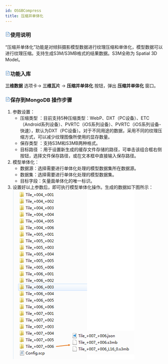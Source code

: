 ```yaml
---
id: OSGBCompress
title: 压缩并单体化  
---  
```

### ![](../../../img/read.gif)使用说明

“压缩并单体化”功能是对倾斜摄影模型数据进行纹理压缩和单体化，模型数据可以进行纹理压缩。支持生成S3M/S3MB格式的结果数据。S3M全称为 Spatial
3D Model。
### ![](../../../img/read.gif)功能入库

**三维数据** 选项卡-> **三维瓦片** -> **压缩并单体化** 按钮，弹出 **压缩并单体化** 窗口。

### ![](../../../img/read.gif)保存到MongoDB 操作步骤
1. 参数设置： 
    * 压缩类型 ：目前支持5种压缩类型：WebP、DXT（PC设备）、ETC（Android系列设备）、PVRTC（iOS系列设备）、PVRTC（iOS系列设备-快速），默认为DXT（PC设备）。对于不同用途的数据，采用不同的纹理压缩方式，可以减少纹理图像所使用的显存数量。
    * 保存类型 ：支持S3M和S3MB两种格式。
    * 目标路径 ：用于设置新生成的缓存文件存储的路径，可单击该组合框右侧按钮，选择文件保存路径，或在文本框中直接输入保存路径。
2. 模型单体化：
    * 数据源：选择需要进行单体化处理的模型数据集所在数据源。
    * 数据集：选择需要进行单体化处理的模型数据集。
    * 目标字段：矢量面单体化的唯一标识。
3. 设置好以上参数后，即可执行模型单体化操作。生成的数据如下图所示：        
![](../img/S3MResult.png)  






